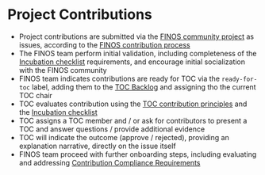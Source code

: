 # Project Contributions

- Project contributions are submitted via the [FINOS community project](https://github.com/finos/community) as issues, according to the [FINOS contribution process](https://community.finos.org/docs/governance/software-projects/contribution/)
- The FINOS team perform initial validation, including completeness of the [Incubation checklist](https://community.finos.org/docs/governance/software-projects/stages/incubating/#incubating-lifecycle-checklist) requirements, and encourage initial socialization with the FINOS community
- FINOS team indicates contributions are ready for TOC via the `ready-for-toc` label, adding them to the [TOC Backlog](https://github.com/orgs/finos/projects/39) and assigning tho the current TOC chair
- TOC evaluates contribution using the [TOC contribution principles](https://github.com/finos/technical-steering-committee/blob/master/contribution-principles.md) and the [Incubation checklist](https://community.finos.org/docs/governance/software-projects/stages/incubating/#incubating-lifecycle-checklist)
- TOC assigns a TOC member and / or ask for contributors to present a TOC and answer questions / provide additional evidence
- TOC will indicate the outcome (approve / rejected), providing an explanation narrative, directly on the issue itself
- FINOS team proceed with further onboarding steps, including evaluating and addressing [Contribution Compliance Requirements](https://community.finos.org/docs/governance/Software-Projects/contribution-compliance-requirements)